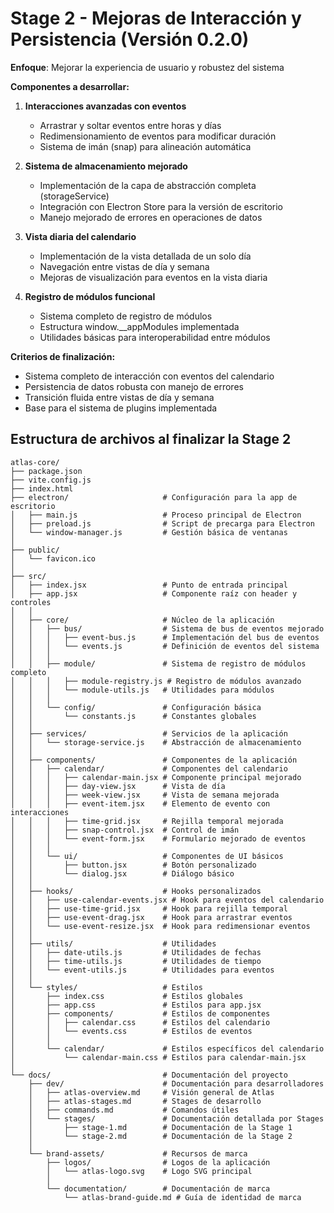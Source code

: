 # Stage 2 - Mejoras de Interacción y Persistencia (Versión 0.2.0)

**Enfoque**: Mejorar la experiencia de usuario y robustez del sistema

**Componentes a desarrollar:**
1. **Interacciones avanzadas con eventos**
   - Arrastrar y soltar eventos entre horas y días
   - Redimensionamiento de eventos para modificar duración
   - Sistema de imán (snap) para alineación automática

2. **Sistema de almacenamiento mejorado**
   - Implementación de la capa de abstracción completa (storageService)
   - Integración con Electron Store para la versión de escritorio
   - Manejo mejorado de errores en operaciones de datos

3. **Vista diaria del calendario**
   - Implementación de la vista detallada de un solo día
   - Navegación entre vistas de día y semana
   - Mejoras de visualización para eventos en la vista diaria

4. **Registro de módulos funcional**
   - Sistema completo de registro de módulos
   - Estructura window.__appModules implementada
   - Utilidades básicas para interoperabilidad entre módulos

**Criterios de finalización:**
- Sistema completo de interacción con eventos del calendario
- Persistencia de datos robusta con manejo de errores
- Transición fluida entre vistas de día y semana
- Base para el sistema de plugins implementada

## Estructura de archivos al finalizar la Stage 2

```
atlas-core/
├── package.json
├── vite.config.js
├── index.html
├── electron/                     # Configuración para la app de escritorio
│   ├── main.js                   # Proceso principal de Electron
│   ├── preload.js                # Script de precarga para Electron
│   └── window-manager.js         # Gestión básica de ventanas
│
├── public/
│   └── favicon.ico
│
├── src/
│   ├── index.jsx                 # Punto de entrada principal
│   ├── app.jsx                   # Componente raíz con header y controles
│   │
│   ├── core/                     # Núcleo de la aplicación
│   │   ├── bus/                  # Sistema de bus de eventos mejorado
│   │   │   ├── event-bus.js      # Implementación del bus de eventos
│   │   │   └── events.js         # Definición de eventos del sistema
│   │   │
│   │   ├── module/               # Sistema de registro de módulos completo
│   │   │   ├── module-registry.js # Registro de módulos avanzado
│   │   │   └── module-utils.js   # Utilidades para módulos
│   │   │
│   │   └── config/               # Configuración básica
│   │       └── constants.js      # Constantes globales
│   │
│   ├── services/                 # Servicios de la aplicación
│   │   └── storage-service.js    # Abstracción de almacenamiento
│   │
│   ├── components/               # Componentes de la aplicación
│   │   ├── calendar/             # Componentes del calendario
│   │   │   ├── calendar-main.jsx # Componente principal mejorado
│   │   │   ├── day-view.jsx      # Vista de día
│   │   │   ├── week-view.jsx     # Vista de semana mejorada
│   │   │   ├── event-item.jsx    # Elemento de evento con interacciones
│   │   │   ├── time-grid.jsx     # Rejilla temporal mejorada
│   │   │   ├── snap-control.jsx  # Control de imán
│   │   │   └── event-form.jsx    # Formulario mejorado de eventos
│   │   │
│   │   └── ui/                   # Componentes de UI básicos
│   │       ├── button.jsx        # Botón personalizado
│   │       └── dialog.jsx        # Diálogo básico
│   │
│   ├── hooks/                    # Hooks personalizados
│   │   ├── use-calendar-events.jsx # Hook para eventos del calendario
│   │   ├── use-time-grid.jsx     # Hook para rejilla temporal
│   │   ├── use-event-drag.jsx    # Hook para arrastrar eventos
│   │   └── use-event-resize.jsx  # Hook para redimensionar eventos
│   │
│   ├── utils/                    # Utilidades
│   │   ├── date-utils.js         # Utilidades de fechas
│   │   ├── time-utils.js         # Utilidades de tiempo
│   │   └── event-utils.js        # Utilidades para eventos
│   │
│   └── styles/                   # Estilos
│       ├── index.css             # Estilos globales
│       ├── app.css               # Estilos para app.jsx
│       ├── components/           # Estilos de componentes
│       │   ├── calendar.css      # Estilos del calendario
│       │   └── events.css        # Estilos de eventos
│       │
│       └── calendar/             # Estilos específicos del calendario
│           └── calendar-main.css # Estilos para calendar-main.jsx
│
└── docs/                         # Documentación del proyecto
    ├── dev/                      # Documentación para desarrolladores
    │   ├── atlas-overview.md     # Visión general de Atlas
    │   ├── atlas-stages.md       # Stages de desarrollo
    │   ├── commands.md           # Comandos útiles
    │   └── stages/               # Documentación detallada por Stages
    │       ├── stage-1.md        # Documentación de la Stage 1
    │       └── stage-2.md        # Documentación de la Stage 2
    │
    └── brand-assets/             # Recursos de marca
        ├── logos/                # Logos de la aplicación
        │   └── atlas-logo.svg    # Logo SVG principal
        │
        └── documentation/        # Documentación de marca
            └── atlas-brand-guide.md # Guía de identidad de marca
```
